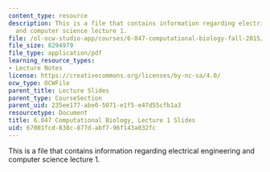 ```yaml
---
content_type: resource
description: This is a file that contains information regarding electrical engineering
  and computer science lecture 1.
file: /ol-ocw-studio-app/courses/6-047-computational-biology-fall-2015/67001fcd838c877dabf796f143a032fc_MIT6_047F15_Lecture01.pdf
file_size: 8294979
file_type: application/pdf
learning_resource_types:
- Lecture Notes
license: https://creativecommons.org/licenses/by-nc-sa/4.0/
ocw_type: OCWFile
parent_title: Lecture Slides
parent_type: CourseSection
parent_uid: 235ee177-abe0-5071-e1f5-e47d55cfb1a3
resourcetype: Document
title: 6.047 Computational Biology, Lecture 1 Slides
uid: 67001fcd-838c-877d-abf7-96f143a032fc
---
```

This is a file that contains information regarding electrical engineering and computer science lecture 1.